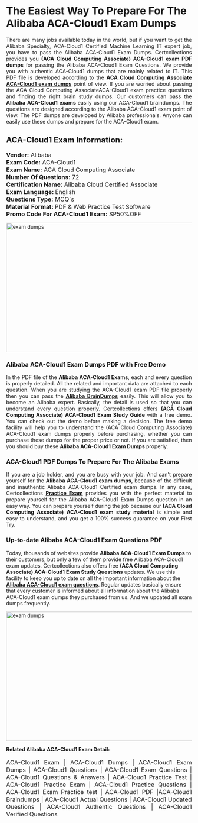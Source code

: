 <h1>The Easiest Way To Prepare For The Alibaba ACA-Cloud1 Exam Dumps</h1> <p style="text-align:justify">There are many jobs available today in the world, but if you want to get the Alibaba Specialty, ACA-Cloud1 Certified Machine Learning IT expert job, you have to pass the Alibaba ACA-Cloud1 Exam Dumps. Certcollections provides you <strong>(ACA Cloud Computing Associate) ACA-Cloud1 exam PDF dumps</strong> for passing the Alibaba ACA-Cloud1 Exam Questions. We provide you with authentic ACA-Cloud1 dumps that are mainly related to IT. This PDF file is developed according to the <a href="https://www.certsofficial.com/alibaba/aca-cloud1-questions"><strong>ACA Cloud Computing Associate ACA-Cloud1 exam dumps</strong></a> point of view. If you are worried about passing the ACA Cloud Computing AssociateACA-Cloud1 exam practice questions and finding the right brain study dumps. Our customers can pass the <strong>Alibaba ACA-Cloud1 exams </strong>easily using our ACA-Cloud1 braindumps. The questions are designed according to the Alibaba ACA-Cloud1 exam point of view. The PDF dumps are developed by Alibaba professionals. Anyone can easily use these dumps and prepare for the ACA-Cloud1 exam.</p> <h2><strong>ACA-Cloud1 Exam Information:</strong></h2> <p><span style="font-size:16px"><strong>Vender:</strong> Alibaba<br /> <strong>Exam Code:</strong> ACA-Cloud1<br /> <strong>Exam Name:</strong> ACA Cloud Computing Associate<br /> <strong>Number Of Questions:</strong> 72<br /> <strong>Certification Name:</strong> Alibaba Cloud Certified Associate<br /> <strong>Exam Language: </strong>English<br /> <strong>Questions Type:</strong> MCQ`s<br /> <strong>Material Format: </strong>PDF & Web Practice Test Software<br /> <strong>Promo Code For ACA-Cloud1 Exam:</strong> SP50%OFF</span></p> <p><a href="https://www.certsofficial.com/alibaba/aca-cloud1-questions" rel="no-follow"><img alt="exam dumps" src="https://www.certcollections.com/uploads/content/certsofficial.jpg" style="height:350px; width:750px" /></a></p> <h3><strong>Alibaba ACA-Cloud1 Exam Dumps PDF with Free Demo</strong></h3> <p style="text-align:justify">In the PDF file of the <strong>Alibaba ACA-Cloud1 Exams</strong>, each and every question is properly detailed. All the related and important data are attached to each question. When you are studying the ACA-Cloud1 exam PDF file properly then you can pass the <a href="https://www.certsofficial.com/alibaba-dumps"><strong>Alibaba BrainDumps</strong></a> easily. This will allow you to become an Alibaba expert. Basically, the detail is used so that you can understand every question properly. Certcollections offers <strong>(ACA Cloud Computing Associate) ACA-Cloud1 Exam Study Guide</strong> with a free demo. You can check out the demo before making a decision. The free demo facility will help you to understand the (ACA Cloud Computing Associate) ACA-Cloud1 exam dumps properly before purchasing, whether you can purchase these dumps for the proper price or not. If you are satisfied, then you should buy these <strong>Alibaba ACA-Cloud1 Exam Dumps</strong> properly.</p> <h3><strong>ACA-Cloud1 PDF Dumps To Prepare For The Alibaba Exams</strong></h3> <p style="text-align:justify">If you are a job holder, and you are busy with your job. And can't prepare yourself for the <strong>Alibaba ACA-Cloud1 exam dumps</strong>, because of the difficult and inauthentic Alibaba ACA-Cloud1 Certified exam dumps. In any case, Certcollections <strong><a href="https://www.certsofficial.com/">Practice Exam</a></strong> provides you with the perfect material to prepare yourself for the Alibaba ACA-Cloud1 Exam Dumps question in an easy way. You can prepare yourself during the job because our <strong>(ACA Cloud Computing Associate) ACA-Cloud1 exam study material</strong> is simple and easy to understand, and you get a 100% success guarantee on your First Try.</p> <h3><strong>Up-to-date Alibaba ACA-Cloud1 Exam Questions PDF</strong></h3> <p>Today, thousands of websites provide <strong>Alibaba ACA-Cloud1 Exam Dumps</strong> to their customers, but only a few of them provide free Alibaba ACA-Cloud1 exam updates. Certcollections also offers free <strong>(ACA Cloud Computing Associate) ACA-Cloud1 Exam Study Questions</strong> updates. We use this facility to keep you up to date on all the important information about the <a href="https://www.certsofficial.com/alibaba/aca-cloud1-questions"><strong>Alibaba ACA-Cloud1 exam questions</strong></a>. Regular updates basically ensure that every customer is informed about all information about the Alibaba ACA-Cloud1 exam dumps they purchased from us. And we updated all exam dumps frequently.</p> <p><a href="https://www.certsofficial.com/alibaba/aca-cloud1-questions"><img alt="exam dumps " src="https://www.certcollections.com/uploads/content/certsofficial2.jpg" style="height:350px; width:750px" /></a></p> <p style="text-align:justify"><span style="font-size:14px"><strong>Related Alibaba ACA-Cloud1 Exam Detail:</strong></span><br /> <br /> <span style="font-size:16px">ACA-Cloud1 Exam | ACA-Cloud1 Dumps | ACA-Cloud1 Exam Dumps | ACA-Cloud1 Questions | ACA-Cloud1 Exam Questions | ACA-Cloud1 Questions & Answers | ACA-Cloud1 Practice Test | ACA-Cloud1 Practice Exam | ACA-Cloud1 Practice Questions | ACA-Cloud1 Exam Practice test | ACA-Cloud1 PDF |ACA-Cloud1 Braindumps | ACA-Cloud1 Actual Questions | ACA-Cloud1 Updated Questions | ACA-Cloud1 Authentic Questions | ACA-Cloud1 Verified Questions</span></p>
